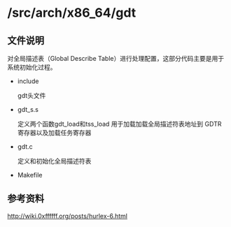 # /src/arch/x86_64/gdt

## 文件说明

对全局描述表（Global Describe Table）进行处理配置，这部分代码主要是用于系统初始化过程。

- include

  gdt头文件

- gdt_s.s

  定义两个函数gdt_load和tss_load 用于加载加载全局描述符表地址到 GDTR 寄存器以及加载任务寄存器

- gdt.c 

  定义和初始化全局描述符表

- Makefile
  


## 参考资料

http://wiki.0xffffff.org/posts/hurlex-6.html